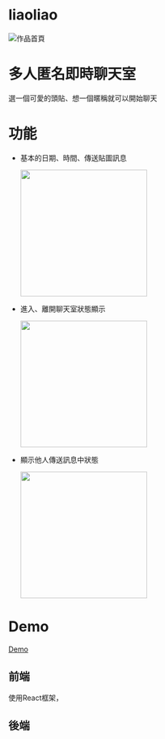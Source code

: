 # liaoliao

![作品首頁]( https://lh3.googleusercontent.com/9jlBfVttEobrUkST36anTiGG3MQhY91I8aOTaeULEMpMBK6g8vEgFfFxaWC2RfD1EbDcCHsOIarwsbyE_4W_m_Bj6v3mRKSyD5EJcNloVFCRDP8dMRvE-e5n2wY_3qMLkhVDEkGMPJkARALiSk6wNqhRqGllpZNvTQVqygD7RF0rvyCc_Cc44JO-1bhYqHNSpoWXAhdJA0nVSOsVyOOQ5SH27hYhqimJCxN5sUSSRkw2xOaYjLVnWneE9RUa2kq3GWvRcnV7anCDdhl0n2EAHPI3rG13hhZvzce0_o7DQkjx9J9lTRCGJlh2gQiNfGWxMctnFJ0UMujr7agvscwUbFBg9Rh4JXiLs4xtFBLIAHNsq0X-C7cTpRan74RL5jwGSeIyCmEqfaN1eSwsmx5YbUetf9t-ULscXBurD2DgVMC9DiDonKjcs84EI0IQgeVt9dBjrhHH7lSnq3GqEtvA89EWsGKmX7dviWNhVPuq6ve60vtJT7YUjA1WF6W0iK4RAIIwiD1uidDIZCnpM-NJQRZKPNRizTUwdgv2v_FRQS3lG8Eywztidyc7feFTBV6Pghg5f0wglSZptjfoCPcCd0ZD1WmAa_CmbXmBUAKTtJkAHQVMgj57x07HoujLdbaApgyMoQauNmqfWTW1uvF-sH2QjDIJ6ccJsjKEJ1jmBq4tGCTPhTvBHMC9-bYx-g=w1641-h867-no?authuser=0 "liaoliao")
# 多人匿名即時聊天室
選一個可愛的頭貼、想一個暱稱就可以開始聊天

# 功能
* 基本的日期、時間、傳送貼圖訊息

  <img src="https://lh3.googleusercontent.com/jcC9vRx1GC_sIl7CVx0EveGNehHUGdj1wiCAyBadj9SVCEcWmVaJAtiMZ7AuxrJ3atxksDeVCK_gPm0pdszD1iPAnNmX-L0O69xPc6lo4qbmuAx9jvPmxktiGXABHD3jn_YlcsM_8YikmpCGajukyiX2XnTtpG8eLW-yAJepHO3eUWoWUeIVzOHJyS9XhMIr9Th23oE9QoeM8l1MmSQOJcD-2DOge0CkK0gj-gvWDf7uM4Z6sXRa3L-BUp50nw_dVsHLjuf4R__51liCau6CgmnL72u_uJ27hFV4yyfqCyUpH1zT_gL2wbQAFGATxOO4LHzi_NUFELBlT26UOqvQH2_tchvAagOPcymZzu1H3ioj-HmxeoJydleEn6t--MyybaUFobnSquIq1AcbD1S5dAtniQUmZs4g30UAp-qSGaauRKdpeYkLnnxHVL-Pmu7-Jx-_hKCcQ4VAbx3bRJwNghtBH6QzPuvM2CuOgUGxpAPlwiEoUlq3JScr_JdZrtLDIt93uQ3GtI5nEQOYikCld40d6AbI0z-u2K3ibdWOWNSFvq9WJZF3LHyXE6hj9CkaKpR6QLaFdOjAi8Upew8Jhlbej96clyDSWctdXgyBd6zXK_KPCG74ZFlAvuh5m8Qrd7jbwamnP55gFDeWzoSMAsZveh53Ttd9Qgka5c5NzrV9KtGLX9jUijQyfRc5vw=w886-h776-no?authuser=0" width=250>
* 進入、離開聊天室狀態顯示

  <img src="" width=250>
* 顯示他人傳送訊息中狀態

  <img src="https://lh3.googleusercontent.com/0_sMRdF9957NDeGKV3Y9z-0nmUeQzw2I1Yk4xmRQaeUEVcslq297-wCOuw-RYQbpgQtRMQ-rgz89SXbM_8ivpdkrAoVkKc2wpEBukWkpB4Z8d3_ww-kJd-b8eNiezogIWPY0evvGkcTlwiKYfXiYmHeyD8oUXRy0_AZPbw_1KGFgKxmVAyGp4bruemcE3DanaS1HSRHTthN0uV9XLV_ZTLl8Qhb9UN-tX_KMgbZN_xw7JGSJqMQ1ltm_5Q9ZyL2xt4NiSjXQnnOGZ9dffuIMOArzt4YZX-eoYJD8Kqcho4vyMzUKs2wDdL_qnQAUdYZfJ24FXJgJwFn33POG6MlHuNcrFb_PELEev59Z5fQlPvjV5438-ZwvkuQ1QjhZUxIMw9HCk0sMcABBFGD1ykHlY8434_jXdr0p7GNThW7QUGa-vEZnmEGCwuif9Jospy-RWnuVKMyymXlBXfijBx3HnVh_J5to3sly_fCOIVqUBEjMkzsUS8z_P0zKZUaqoxolPzwBza5TTv7ERmjHvenOdysjiwygRg5SXoyYCuFEXJdRSLLwWVpCK3HjBaRDPm44ZuZ-dincxoioDGkbrFwuGHnKeDFc_ITAPFzlode2Re9ESZHUP-XQDlSmsMPBxeTH5pEJUusX5nSUDXv8Z0vgtYgZVtnPhDqBZ3-72ZCiqU4mwT74Zmxp1x8zJIHRdw=w886-h320-no?authuser=0" width=250/>



# Demo
[Demo](https://liaoliao.netlify.app/)


## 前端
使用React框架，

## 後端

